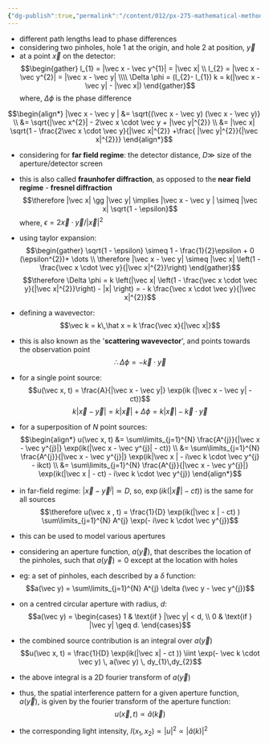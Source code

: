 ```yaml
---
{"dg-publish":true,"permalink":"/content/012/px-275-mathematical-methods/term-2/i-optics/px-275-i5-different-path-lengths/","noteIcon":"1","created":"2025-02-25T12:42:07.893+00:00","updated":"2025-03-04T10:42:48.205+00:00"}
---
```


- different path lengths lead to phase differences
- considering two pinholes, hole 1 at the origin, and hole 2 at position, $\vec y$
- at a point $\vec x$ on the detector:
$$\begin{gather}
l_{1}  = |\vec x - \vec y^{1}| = |\vec x| \\
l_{2} = |\vec x - \vec y^{2}| = |\vec x - \vec y| \\\\
\Delta \phi = (l_{2}- l_{1}) k = k(|\vec x - \vec y| - |\vec x|)
\end{gather}$$
	where, $\Delta \phi$ is the phase difference

$$\begin{align*}
|\vec x - \vec y | &= \sqrt{(\vec x - \vec y) (\vec x - \vec y)} \\
&= \sqrt{|\vec x^{2}| - 2\vec x \cdot \vec y + |\vec y|^{2}} \\
&= |\vec x| \sqrt{1 - \frac{2\vec x \cdot \vec y}{|\vec x|^{2}} +\frac{ |\vec y|^{2}}{|\vec x|^{2}}}
\end{align*}$$
- considering for **far field regime**: the detector distance, $D \gg$ size of the aperture/detector screen
- this is also called **fraunhofer diffraction**, as opposed to the **near field regime** - **fresnel diffraction**
$$\therefore |\vec x| \gg |\vec y| \implies |\vec x - \vec y | \simeq |\vec x| \sqrt{1 - \epsilon}$$
	where, $\epsilon ={2\vec x \cdot \vec y}/{|\vec x|^{2}}$
- using taylor expansion:
$$\begin{gather}
\sqrt{1 - \epsilon} \simeq 1 - \frac{1}{2}\epsilon + 0 (\epsilon^{2})+ \dots  \\
\therefore |\vec x - \vec y| \simeq |\vec x| \left(1 - \frac{\vec x \cdot \vec y}{|\vec x|^{2}}\right)
\end{gather}$$
$$\therefore \Delta \phi = k \left(|\vec x| \left(1 - \frac{\vec x \cdot \vec y}{|\vec x|^{2}}\right) - |x| \right) = - k \frac{\vec x \cdot \vec y}{|\vec x|^{2}}$$
- defining a wavevector:
$$\vec  k = k\,\hat x = k \frac{\vec x}{|\vec x|}$$
- this is also known as the '**scattering wavevector**', and points towards the observation point
$$\therefore \Delta \phi = - \vec k \cdot \vec y$$

- for a single point source: 
$$u(\vec x, t) = \frac{A}{|\vec x - \vec y|} \exp(ik (|\vec x - \vec y| - ct))$$
$$k|\vec x - \vec y| = k |\vec x | + \Delta \phi = k|\vec x | - \vec k \cdot \vec y$$

- for a superposition of $N$ point sources:
$$\begin{align*}
u(\vec x, t) &= \sum\limits_{j=1}^{N} \frac{A^{j}}{|\vec x - \vec y^{j}|} \exp(ik(|\vec x - \vec y^{j}| - ct)) \\
&= \sum\limits_{j=1}^{N} \frac{A^{j}}{|\vec x - \vec y^{j}|} \exp(ik|\vec x | - i\vec k \cdot \vec y^{j} - ikct) \\
&= \sum\limits_{j=1}^{N} \frac{A^{j}}{|\vec x - \vec y^{j}|} \exp(ik(|\vec x | - ct) - i\vec k \cdot \vec y^{j})
\end{align*}$$
- in far-field regime: $|\vec x - \vec y^{j}| \simeq D$, so, $\exp(ik(|\vec x | - ct))$ is the same for all sources
$$\therefore u(\vec x , t) = \frac{1}{D} \exp(ik(|\vec x | - ct) ) \sum\limits_{j=1}^{N} A^{j} \exp(- i\vec k \cdot \vec y^{j})$$
- this can be used to model various apertures
- considering an aperture function, $a(\vec y)$, that describes the location of the pinholes, such that $a(\vec y) = 0$ except at the location with holes
- eg: a set of pinholes, each described by a $\delta$ function:
$$a(\vec y) = \sum\limits_{j=1}^{N} A^{j} \delta (\vec y - \vec y^{j})$$
- on a centred circular aperture with radius, $d$:
$$a(\vec y) = \begin{cases} 1 & \text{if } |\vec y| < d, \\
0 & \text{if } |\vec y| \geq d.
\end{cases}$$
- the combined source contribution is an integral over $a(\vec y)$
$$u(\vec x, t) = \frac{1}{D} \exp(ik(|\vec x| - ct )) \iint \exp(- \vec k \cdot \vec y) \, a(\vec y) \, dy_{1}\,dy_{2}$$
- the above integral is a 2D fourier transform of $a(\vec y)$
- thus, the spatial interference pattern for a given aperture function, $a(\vec y)$, is given by the fourier transform of the aperture function:
$$u(\vec x, t) \propto \tilde a(\vec k)$$
- the corresponding light intensity, $I(x_{1}, x_{2}) \propto |u|^{2} \propto |\tilde a(k)|^{2}$

